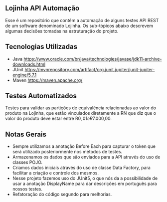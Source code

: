 ## Lojinha API Automação
Esse é um repositório que contém a automação de alguns testes API REST de um software denominado Lojinha. Os sub-tópicos abaixo descrevem algumas decisões tomadas na estruturação do projeto.

## Tecnologias Utilizadas

- Java
  https://www.oracle.com/br/java/technologies/javase/jdk11-archive-downloads.html
- JUnit
  https://mvnrepository.com/artifact/org.junit.jupiter/junit-jupiter-engine/5.7.1
- Maven
  https://maven.apache.org/

## Testes Automatizados
Testes para validar as partições de equivalência relacionadas ao valor do produto na Lojinha, que estão vinculados diretamente a RN que diz que o valor do produto deve estar entre R$0,01 e R$7.000,00.

## Notas Gerais
- Sempre utilizamos a anotação Before Each para capturar o token que será utilizado posteriormente nos métodos de testes.
- Armazenamos os dados que são enviados para a API através do uso de classes POJO.
- Criamos dados iniciais através do uso de classe Data Factory, para facilitar a criação e controle dos mesmos.
- Nesse projeto fazemos uso do JUnit5, o que nós da a possibilidade de usar a anotação DisplayName para dar descrições em português para nossos testes. 
- Refatoração do código segundo para melhorias.
